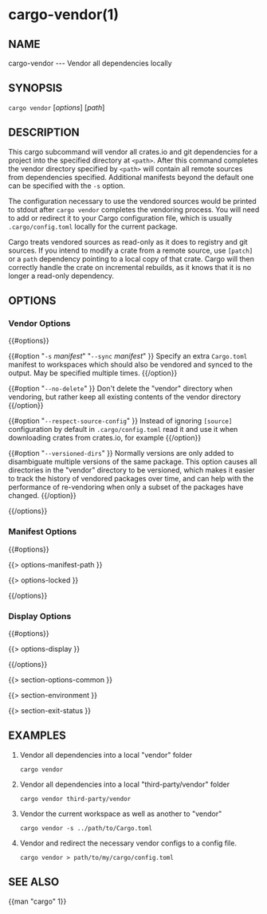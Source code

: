 # cargo-vendor(1)

## NAME

cargo-vendor --- Vendor all dependencies locally

## SYNOPSIS

`cargo vendor` [_options_] [_path_]

## DESCRIPTION

This cargo subcommand will vendor all crates.io and git dependencies for a
project into the specified directory at `<path>`. After this command completes
the vendor directory specified by `<path>` will contain all remote sources from
dependencies specified. Additional manifests beyond the default one can be
specified with the `-s` option.

The configuration necessary to use the vendored sources would be printed to
stdout after `cargo vendor` completes the vendoring process.
You will need to add or redirect it to your Cargo configuration file,
which is usually `.cargo/config.toml` locally for the current package.

Cargo treats vendored sources as read-only as it does to registry and git sources.
If you intend to modify a crate from a remote source,
use `[patch]` or a `path` dependency pointing to a local copy of that crate.
Cargo will then correctly handle the crate on incremental rebuilds,
as it knows that it is no longer a read-only dependency.

## OPTIONS

### Vendor Options

{{#options}}

{{#option "`-s` _manifest_" "`--sync` _manifest_" }}
Specify an extra `Cargo.toml` manifest to workspaces which should also be
vendored and synced to the output. May be specified multiple times.
{{/option}}

{{#option "`--no-delete`" }}
Don't delete the "vendor" directory when vendoring, but rather keep all
existing contents of the vendor directory
{{/option}}

{{#option "`--respect-source-config`" }}
Instead of ignoring `[source]` configuration by default in `.cargo/config.toml`
read it and use it when downloading crates from crates.io, for example
{{/option}}

{{#option "`--versioned-dirs`" }}
Normally versions are only added to disambiguate multiple versions of the
same package. This option causes all directories in the "vendor" directory
to be versioned, which makes it easier to track the history of vendored
packages over time, and can help with the performance of re-vendoring when
only a subset of the packages have changed.
{{/option}}

{{/options}}

### Manifest Options

{{#options}}

{{> options-manifest-path }}

{{> options-locked }}

{{/options}}

### Display Options

{{#options}}

{{> options-display }}

{{/options}}

{{> section-options-common }}

{{> section-environment }}

{{> section-exit-status }}

## EXAMPLES

1. Vendor all dependencies into a local "vendor" folder

       cargo vendor

2. Vendor all dependencies into a local "third-party/vendor" folder

       cargo vendor third-party/vendor

3. Vendor the current workspace as well as another to "vendor"

       cargo vendor -s ../path/to/Cargo.toml

4. Vendor and redirect the necessary vendor configs to a config file.

       cargo vendor > path/to/my/cargo/config.toml

## SEE ALSO
{{man "cargo" 1}}

